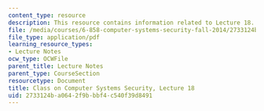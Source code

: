 ```yaml
---
content_type: resource
description: This resource contains information related to Lecture 18.
file: /media/courses/6-858-computer-systems-security-fall-2014/2733124ba0642f9bbbf4c540f39d8491_MIT6_858F14_lec18.pdf
file_type: application/pdf
learning_resource_types:
- Lecture Notes
ocw_type: OCWFile
parent_title: Lecture Notes
parent_type: CourseSection
resourcetype: Document
title: Class on Computer Systems Security, Lecture 18
uid: 2733124b-a064-2f9b-bbf4-c540f39d8491
---
```

